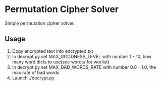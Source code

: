 Permutation Cipher Solver
=========================

Simple permutation cipher solver.

## Usage ##

1. Copy encrypted text into encrypted.txt
2. In decrypt.py set MAX_GOODNESS_LEVEL with number 1 - 10, how many word dicts to use(see words/ for worlist)  
3. In decrypt.py set MAX_BAD_WORDS_RATE with number 0.0 - 1.0, the max rate of bad words
4. Launch ./decrypt.py
